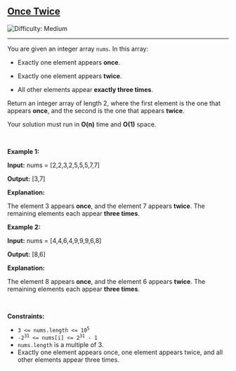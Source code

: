 <h2><a href="https://leetcode.com/problems/once-twice">Once Twice</a></h2> <img src='https://img.shields.io/badge/Difficulty-Medium-orange' alt='Difficulty: Medium' /><hr><p>You are given an integer array <code>nums</code>. In this array:</p>

<ul>
	<li>
	<p>Exactly one element appears <strong>once</strong>.</p>
	</li>
	<li>
	<p>Exactly one element appears <strong>twice</strong>.</p>
	</li>
	<li>
	<p>All other elements appear <strong>exactly three times</strong>.</p>
	</li>
</ul>

<p>Return an integer array of length 2, where the first element is the one that appears <strong>once</strong>, and the second is the one that appears <strong>twice</strong>.</p>

<p>Your solution must run in <strong>O(n)</strong> time and <strong>O(1)</strong> space.</p>

<p>&nbsp;</p>
<p><strong class="example">Example 1:</strong></p>

<div class="example-block">
<p><strong>Input:</strong> <span class="example-io">nums = [2,2,3,2,5,5,5,7,7]</span></p>

<p><strong>Output:</strong> <span class="example-io">[3,7]</span></p>

<p><strong>Explanation:</strong></p>

<p>The element 3 appears <b>once</b>, and the element 7 appears <b>twice</b>. The remaining elements each appear <b>three times</b>.</p>
</div>

<p><strong class="example">Example 2:</strong></p>

<div class="example-block">
<p><strong>Input:</strong> <span class="example-io">nums = [4,4,6,4,9,9,9,6,8]</span></p>

<p><strong>Output:</strong> <span class="example-io">[8,6]</span></p>

<p><strong>Explanation:</strong></p>

<p>The element 8 appears <b>once</b>, and the element 6 appears <b>twice</b>. The remaining elements each appear <b>three times</b>.</p>
</div>

<p>&nbsp;</p>
<p><strong>Constraints:</strong></p>

<ul>
	<li><code>3 &lt;= nums.length &lt;= 10<sup>5</sup></code></li>
	<li><code>-2<sup>31</sup> &lt;= nums[i] &lt;= 2<sup>31</sup> - 1</code></li>
	<li><code>nums.length</code> is a multiple of 3.</li>
	<li>Exactly one element appears once, one element appears twice, and all other elements appear three times.</li>
</ul>
